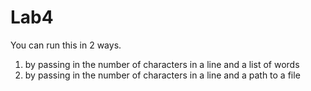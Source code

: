 # Lab4
You can run this in 2 ways. 
1. by passing in the number of characters in a line and a list of words
2. by passing in the number of characters in a line and a path to a file
